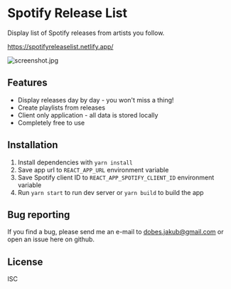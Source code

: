 # Spotify Release List

Display list of Spotify releases from artists you follow.

https://spotifyreleaselist.netlify.app/

![screenshot.jpg](https://raw.githubusercontent.com/jakubito/spotify-release-list-web/master/public/screenshot.jpg)

## Features

- Display releases day by day - you won't miss a thing!
- Create playlists from releases
- Client only application - all data is stored locally
- Completely free to use

## Installation

1. Install dependencies with `yarn install`
2. Save app url to `REACT_APP_URL` environment variable
3. Save Spotify client ID to `REACT_APP_SPOTIFY_CLIENT_ID` environment variable
4. Run `yarn start` to run dev server or `yarn build` to build the app

## Bug reporting

If you find a bug, please send me an e-mail to dobes.jakub@gmail.com or open an issue here on github.

## License

ISC
